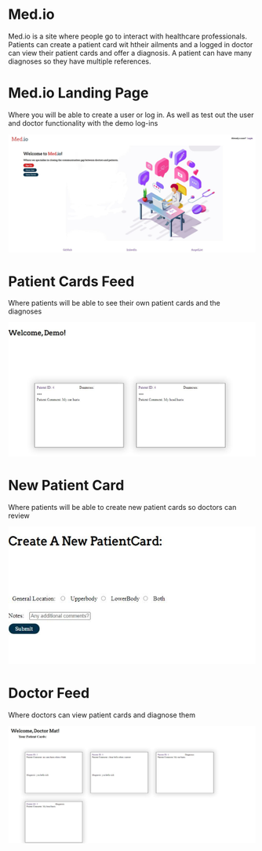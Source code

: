 # Med.io

Med.io is a site where people go to interact with healthcare professionals. Patients can create a patient card wit htheir ailments and a logged in doctor can view their patient cards and offer a diagnosis. A patient can have many diagnoses so they have multiple references. 

# Med.io Landing Page
Where you will be able to create a user or log in. As well as test out the user and doctor functionality with the demo log-ins

![image](https://github.com/johnnvas/Med.io/blob/main/homepage-image.JPG) 


# Patient Cards Feed
Where patients will be able to see their own patient cards and the diagnoses

![image](https://github.com/johnnvas/Med.io/blob/main/feed-image.JPG)

# New Patient Card
Where patients will be able to create new patient cards so doctors can review 

![image](https://github.com/johnnvas/Med.io/blob/main/new-ptcard-image.JPG)

# Doctor Feed
Where doctors can view patient cards and diagnose them 

![image](https://github.com/johnnvas/Med.io/blob/main/doctor-feed-image.JPG)


